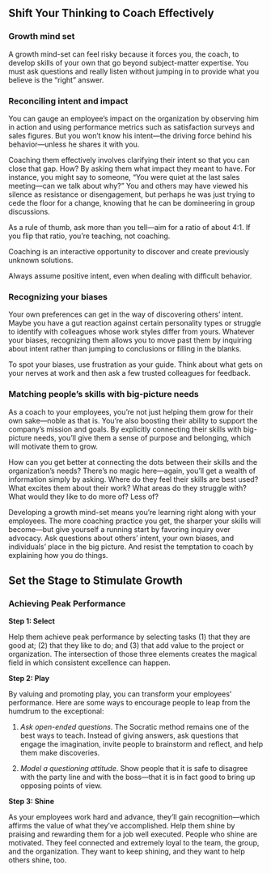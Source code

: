 ## Shift Your Thinking to Coach Effectively

### Growth mind set

A growth mind-set can feel risky because it forces you, the coach, to develop skills of your own that go beyond subject-matter expertise. You must ask questions and really listen without jumping in to provide what you believe is the “right” answer.

### Reconciling intent and impact

You can gauge an employee’s impact on the organization by observing him in action and using performance metrics such as satisfaction surveys and sales figures. But you won’t know his intent—the driving force behind his behavior—unless he shares it with you.

Coaching them effectively involves clarifying their intent so that you can close that gap. How? By asking them what impact they meant to have. For instance, you might say to someone, “You were quiet at the last sales meeting—can we talk about why?” You and others may have viewed his silence as resistance or disengagement, but perhaps he was just trying to cede the floor for a change, knowing that he can be domineering in group discussions.

As a rule of thumb, ask more than you tell—aim for a ratio of about 4:1. If you flip that ratio, you’re teaching, not coaching.

Coaching is an interactive opportunity to discover and create previously unknown solutions.

Always assume positive intent, even when dealing with difficult behavior.

### Recognizing your biases

Your own preferences can get in the way of discovering others’ intent. Maybe you have a gut reaction against certain personality types or struggle to identify with colleagues whose work styles differ from yours. Whatever your biases, recognizing them allows you to move past them by inquiring about intent rather than jumping to conclusions or filling in the blanks.

To spot your biases, use frustration as your guide. Think about what gets on your nerves at work and then ask a few trusted colleagues for feedback.

### Matching people’s skills with big-picture needs

As a coach to your employees, you’re not just helping them grow for their own sake—noble as that is. You’re also boosting their ability to support the company’s mission and goals. By explicitly connecting their skills with big-picture needs, you’ll give them a sense of purpose and belonging, which will motivate them to grow.

How can you get better at connecting the dots between their skills and the organization’s needs? There’s no magic here—again, you’ll get a wealth of information simply by asking. Where do they feel their skills are best used? What excites them about their work? What areas do they struggle with? What would they like to do more of? Less of?

Developing a growth mind-set means you’re learning right along with your employees. The more coaching practice you get, the sharper your skills will become—but give yourself a running start by favoring inquiry over advocacy. Ask questions about others’ intent, your own biases, and individuals’ place in the big picture. And resist the temptation to coach by explaining how you do things.

## Set the Stage to Stimulate Growth

### Achieving Peak Performance

**Step 1: Select**

Help them achieve peak performance by selecting tasks (1) that they are good at; (2) that they like to do; and (3) that add value to the project or organization. The intersection of those three elements creates the magical field in which consistent excellence can happen.

**Step 2: Play**

By valuing and promoting play, you can transform your employees’ performance. Here are some ways to encourage people to leap from the humdrum to the exceptional:

1. *Ask open-ended questions*. The Socratic method remains one of the best ways to teach. Instead of giving answers, ask questions that engage the imagination, invite people to brainstorm and reflect, and help them make discoveries.

2. *Model a questioning attitude*. Show people that it is safe to disagree with the party line and with the boss—that it is in fact good to bring up opposing points of view.

**Step 3: Shine**

As your employees work hard and advance, they’ll gain recognition—which affirms the value of what they’ve accomplished. Help them shine by praising and rewarding them for a job well executed. People who shine are motivated. They feel connected and extremely loyal to the team, the group, and the organization. They want to keep shining, and they want to help others shine, too.
